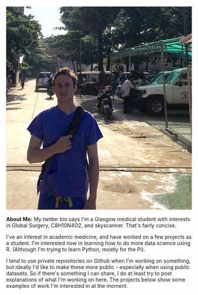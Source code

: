 ![Picture](image.jpg)

**About Me:** My twitter bio says I'm a Glasgow medical student with interests in Global Surgery, C8H10N4O2, and skyscanner. That's fairly concise.

I've an interest in academic medicine, and have worked on a few projects as a student.
I'm interested now in learning how to do more data science using R. (Although I'm trying to learn Python, mostly for the Pi).

I tend to use private repositories on Github when I'm working on something, but ideally I'd like to make these more public - especially when using public datasets. So if there's something I can share, I do at least try to post explanations of what I'm working on here.
The projects below show some examples of work I'm interested in at the moment. 
